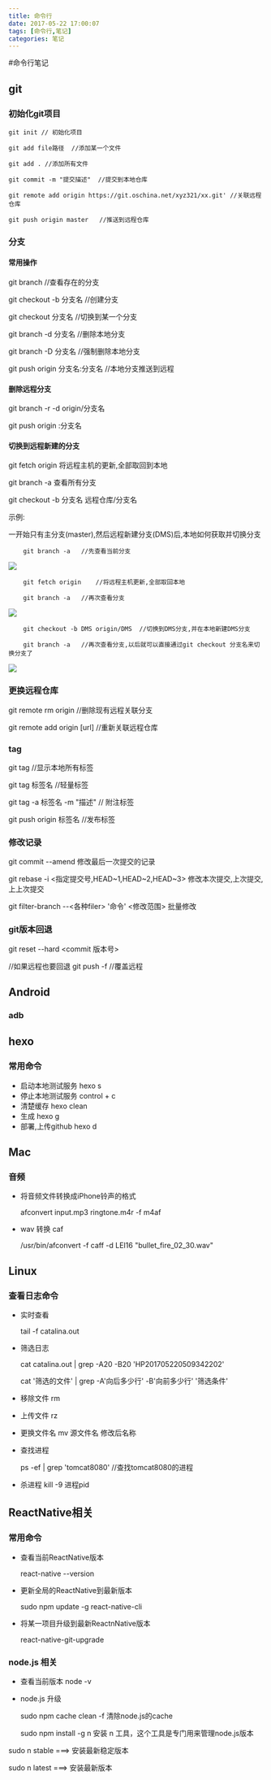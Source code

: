 ```yaml
---
title: 命令行
date: 2017-05-22 17:00:07
tags: [命令行,笔记]
categories: 笔记
---
```

#命令行笔记

## git

<!--more-->

### 初始化git项目
	
	git init // 初始化项目
	
	git add file路径  //添加某一个文件
	
	git add . //添加所有文件

	git commit -m "提交描述"  //提交到本地仓库
 
	git remote add origin https://git.oschina.net/xyz321/xx.git' //关联远程仓库
 
	git push origin master   //推送到远程仓库

### 分支	

#### 常用操作
git branch //查看存在的分支

git checkout -b 分支名  //创建分支

git checkout 分支名  //切换到某一个分支

git branch -d 分支名 //删除本地分支

git branch -D 分支名 //强制删除本地分支

git push origin 分支名:分支名 //本地分支推送到远程
   
#### 删除远程分支

git branch -r -d origin/分支名

git push origin :分支名

#### 切换到远程新建的分支
git fetch origin	将远程主机的更新,全部取回到本地

git branch -a	查看所有分支

git checkout -b 分支名 远程仓库/分支名
	
示例:
		
一开始只有主分支(master),然后远程新建分支(DMS)后,本地如何获取并切换分支

		git branch -a 	//先查看当前分支

<img src="http://okskqdic8.bkt.clouddn.com/git_demo1.png"/>

		git fetch origin	//将远程主机更新,全部取回本地

		git branch -a	//再次查看分支

<img src="http://okskqdic8.bkt.clouddn.com/git_demo2.png"/>

		git checkout -b DMS origin/DMS	//切换到DMS分支,并在本地新建DMS分支

		git branch -a	//再次查看分支,以后就可以直接通过git checkout 分支名来切换分支了

<img src="http://okskqdic8.bkt.clouddn.com/git_demo3.png"/>

### 更换远程仓库
git remote rm origin    //删除现有远程关联分支

git remote add origin [url] //重新关联远程仓库

### tag
git tag //显示本地所有标签

git tag 标签名 //轻量标签

git tag -a 标签名 -m "描述" // 附注标签 

git push origin 标签名  //发布标签

### 修改记录
git commit --amend 修改最后一次提交的记录
 
git rebase -i <指定提交号,HEAD~1,HEAD~2,HEAD~3> 修改本次提交,上次提交,上上次提交

git filter-branch --<各种filer> '命令' <修改范围>  批量修改	
### git版本回退

git reset --hard <commit 版本号>

//如果远程也要回退
git push -f   //覆盖远程	
      

## Android 
### adb

## hexo
### 常用命令

* 启动本地测试服务  hexo s
* 停止本地测试服务 control + c
* 清楚缓存 hexo clean 
* 生成 hexo g
* 部署,上传github hexo d
		  

## Mac

### 音频

* 将音频文件转换成iPhone铃声的格式

	afconvert input.mp3 ringtone.m4r -f m4af
* wav 转换 caf

	/usr/bin/afconvert -f caff -d LEI16 "bullet_fire_02_30.wav"

## Linux

### 查看日志命令

* 实时查看
	
	tail -f catalina.out

* 筛选日志

	cat catalina.out | grep -A20 -B20 'HP201705220509342202'

	cat '筛选的文件' | grep -A'向后多少行' -B'向前多少行'  '筛选条件'

* 移除文件 rm
* 上传文件 rz
* 更换文件名 mv 源文件名 修改后名称
* 查找进程

	 ps -ef | grep 'tomcat8080'  //查找tomcat8080的进程
* 杀进程
	kill -9 进程pid

## ReactNative相关
### 常用命令
* 查看当前ReactNative版本 
 	
	react-native --version 

* 更新全局的ReactNative到最新版本 

	sudo npm update -g react-native-cli

* 将某一项目升级到最新ReactnNative版本 

	react-native-git-upgrade

### node.js 相关
* 查看当前版本 node -v
* node.js 升级
 
	sudo npm cache clean -f 清除node.js的cache

	sudo npm install -g n 安装 n 工具，这个工具是专门用来管理node.js版本

 sudo n stable        ===>     安装最新稳定版本

 sudo n latest        ===>     安装最新版本
